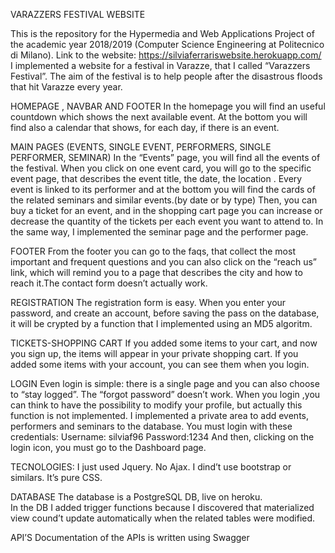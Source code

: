 VARAZZERS FESTIVAL WEBSITE

This is the repository for the Hypermedia and Web Applications Project of the academic year 2018/2019 (Computer Science Engineering
at Politecnico di Milano). 
Link to the website: https://silviaferrariswebsite.herokuapp.com/
I implemented a website for a festival in Varazze, that I called “Varazzers Festival”.
The aim of the festival is to help people after the disastrous floods that hit Varazze every year.

HOMEPAGE , NAVBAR AND FOOTER
In the homepage you will find an useful countdown which shows the next available event.
At the bottom you will find also a calendar that shows, for each day, if there is an event.

MAIN PAGES (EVENTS, SINGLE EVENT, PERFORMERS, SINGLE PERFORMER, SEMINAR)
In the “Events” page, you will find all the events of the festival. When you click on one event card, you will go to the
specific event page, that describes the event title, the date, the location .
Every event is linked to its performer and at the bottom you will find the cards of the related seminars and similar
events.(by date or by type)
Then, you can buy a ticket for an event, and in the shopping cart page you can increase or decrease the quantity of 
the tickets per each event you want to attend to.
In the same way, I implemented the seminar page and the performer page.

FOOTER
From the footer you can go to the faqs, that collect the most important and frequent questions and you can also click on 
the “reach us” link, which will remind you to a page that describes the city and how to reach it.The contact form doesn’t actually work.

REGISTRATION
The registration form is easy. When you enter your password, and create an account, before saving the pass on the database,
it will be crypted by a function that I implemented using an MD5 algoritm.

TICKETS-SHOPPING CART
If you added some items to your cart, and now you sign up, the items will appear in your private shopping cart.
If you added some items with your account, you can see them when you login.

LOGIN
Even login is simple: there is a single page  and you can also choose to “stay logged”. The “forgot password” doesn’t work.
When you login ,you can think to have the possibility to modify your profile, but actually this function is not implemented.
I implemented a private area to add events, performers and seminars to the database. You must login with these credentials: 
Username: silviaf96
Password:1234
And then, clicking on the login icon, you must go to the Dashboard page.

TECNOLOGIES:
I just used Jquery. No Ajax.
I dind’t use bootstrap or similars. It’s pure CSS.

DATABASE
The database is a PostgreSQL DB, live on heroku.  
In the DB I added trigger functions because I discovered that materialized view cound’t update automatically
when the related tables were modified.

API’S
Documentation of the APIs is written using Swagger 

